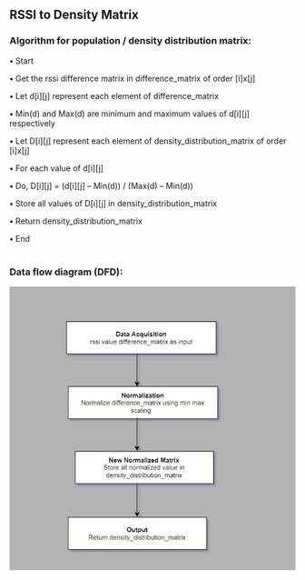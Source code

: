 ## RSSI to Density Matrix
### Algorithm for population / density distribution matrix:<br>
<b>•</b>	Start<br>

<b>•</b>	Get the rssi difference matrix in difference_matrix of order [i]x[j]<br>

<b>•</b> Let d[i][j] represent each element of difference_matrix<br>

<b>•</b>	Min(d) and Max(d) are minimum and maximum values of d[i][j] respectively<br>

<b>•</b>	Let D[i][j] represent each element of density_distribution_matrix of order [i]x[j]<br>

<b>•</b>	For each value of d[i][j]<br>

<b>•</b>	Do,    D[i][j] = (d[i][j] – Min(d)) / (Max(d) – Min(d))<br>

<b>•</b> Store all values of D[i][j] in density_distribution_matrix<br>

<b>•</b> Return density_distribution_matrix<br>

<b>•</b>	End<br><br>
### Data flow diagram (DFD):
![](DFD.jpeg)


